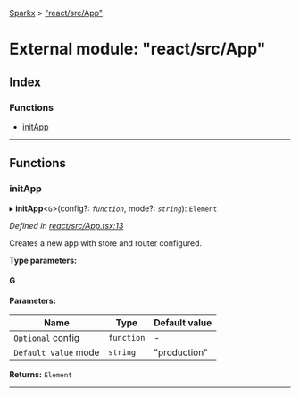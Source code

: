 [Sparkx](../README.md) > ["react/src/App"](../modules/_react_src_app_.md)

# External module: "react/src/App"

## Index

### Functions

* [initApp](_react_src_app_.md#initapp)

---

## Functions

<a id="initapp"></a>

###  initApp

▸ **initApp**<`G`>(config?: *`function`*, mode?: *`string`*): `Element`

*Defined in [react/src/App.tsx:13](https://github.com/pushkar8723/sparkx/blob/54aa3d4/packages/react/src/App.tsx#L13)*

Creates a new app with store and router configured.

**Type parameters:**

#### G 
**Parameters:**

| Name | Type | Default value |
| ------ | ------ | ------ |
| `Optional` config | `function` | - |
| `Default value` mode | `string` | &quot;production&quot; |

**Returns:** `Element`

___

